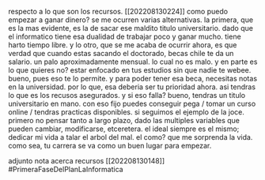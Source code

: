 respecto a lo que son los recursos. [[202208130224]] como puedo empezar a ganar dinero? se me ocurren varias alternativas. la primera, que es la mas evidente, es la de sacar ese maldito titulo universitario. dado que el informatico tiene esa dualidad de trabajar poco y ganar mucho. tiene harto tiempo libre. y  lo otro, que se me acaba de ocurrir ahora, es que verdad que cuando estas sacando el doctorado, becas chile te da un salario. un palo aproximadamente mensual. lo cual no es malo. y en parte es lo que quieres no? estar enfocado en tus estudios sin que nadie te webee. bueno, pues eso te lo permite. y para poder tener esa beca, necesitas  notas en la universidad. por lo que, esa deberia ser tu prioridad ahora. asi tendras lo que es los recusos asegurados. y si eso falla? bueno, tendras un titulo universitario en mano. con eso fijo puedes conseguir pega / tomar un curso online / tendras practicas disponibles. si seguimos el ejemplo de la joce. primero no pensar tanto a largo plazo, dado las multiples variables que pueden cambiar, modificarse, etceretera. el ideal siempre es el mismo; dedicar mi vida a talar el arbol del mal. el como? que me sorprenda la vida. como sea, tu carrera se va como un buen lugar para empezar. 

adjunto nota acerca recursos [[202208130148]]
#PrimeraFaseDelPlanLaInformatica 
